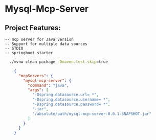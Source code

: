 # Mysql-Mcp-Server

## Project Features:
    -- mcp server for Java version
    -- Support for multiple data sources
    -- STDIO 
    -- springboot starter

```bash 
  ./mvnw clean package -Dmaven.test.skip=true
```

```json
    {
      "mcpServers": {
        "mysql-mcp-server": {
          "command": "java",
          "args": [
            "-Dspring.datasource.url= *",
            "-Dspring.datasource.username= *",
            "-Dspring.datasource.password= *",
            "-jar",
            "/absolute/path/mysql-mcp-server-0.0.1-SNAPSHOT.jar"
          ]
        }
      }
    }
```